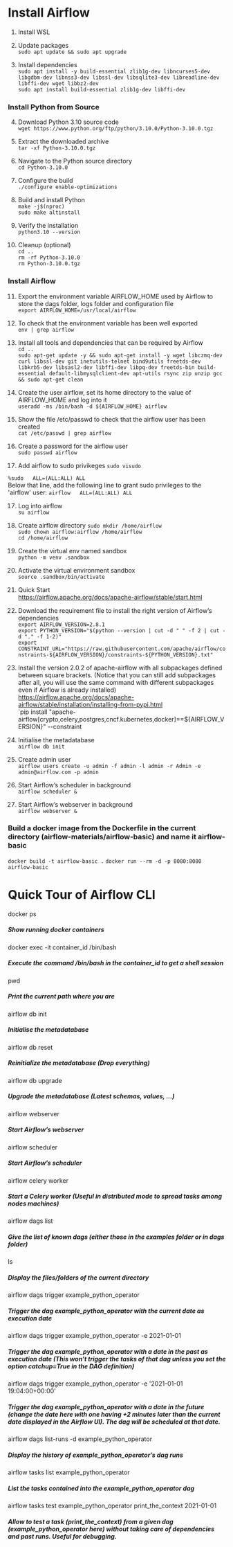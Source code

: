 # Install Airflow

1. Install WSL

2. Update packages <br>
`sudo apt update && sudo apt upgrade`

3. Install dependencies <br>
`sudo apt install -y build-essential zlib1g-dev libncurses5-dev libgdbm-dev libnss3-dev libssl-dev libsqlite3-dev libreadline-dev libffi-dev wget libbz2-dev` <br>
`sudo apt install build-essential zlib1g-dev libffi-dev` 

### Install Python from Source
4. Download Python 3.10 source code <br>
`wget https://www.python.org/ftp/python/3.10.0/Python-3.10.0.tgz` 
  
5. Extract the downloaded archive <br>
`tar -xf Python-3.10.0.tgz` <br>
   
6. Navigate to the Python source directory <br>
`cd Python-3.10.0` <br>
   
7. Configure the build <br>
`./configure enable-optimizations` <br>
   
8. Build and install Python <br>
`make -j$(nproc)` <br>
`sudo make altinstall` <br>
   
9. Verify the installation <br>
`python3.10 --version` <br>
   
10. Cleanup (optional) <br>
`cd .. ` <br>
`rm -rf Python-3.10.0` <br>
`rm Python-3.10.0.tgz` <br>
 
### Install Airflow
11. Export the environment variable AIRFLOW_HOME used by Airflow to store the dags folder, logs folder and configuration file <br>
`export AIRFLOW_HOME=/usr/local/airflow` <br>

12. To check that the environment variable has been well exported <br>
`env | grep airflow` <br>
 
13. Install all tools and dependencies that can be required by Airflow <br>
`cd ..` <br>
`sudo apt-get update -y &&
sudo apt-get install -y wget libczmq-dev curl libssl-dev git inetutils-telnet bind9utils freetds-dev libkrb5-dev libsasl2-dev libffi-dev libpq-dev freetds-bin build-essential default-libmysqlclient-dev apt-utils rsync zip unzip gcc && sudo apt-get clean`

14. Create the user airflow, set its home directory to the value of AIRFLOW_HOME and log into it <br>
`useradd -ms /bin/bash -d ${AIRFLOW_HOME} airflow` <br>
 
15. Show the file /etc/passwd to check that the airflow user has been created <br>
`cat /etc/passwd | grep airflow` <br>
 
16. Create a password for the airflow user <br>
`sudo passwd airflow` <br>

17. Add airflow to sudo privikeges
`sudo visudo`<br>

`%sudo   ALL=(ALL:ALL) ALL`<br>
Below that line, add the following line to grant sudo privileges to the 'airflow' user:
`airflow   ALL=(ALL:ALL) ALL`<br>
 
17. Log into airflow <br>
`su airflow` <br>

18. Create airflow directory
`sudo mkdir /home/airflow` <br>
`sudo chown airflow:airflow /home/airflow` <br>
`cd /home/airflow` <br>

19. Create the virtual env named sandbox  <br>
`python -m venv .sandbox` <br>
 
20. Activate the virtual environment sandbox <br>
`source .sandbox/bin/activate` <br>

21. Quick Start <br>
https://airflow.apache.org/docs/apache-airflow/stable/start.html <br>

22. Download the requirement file to install the right version of Airflow’s dependencies <br>
`export AIRFLOW_VERSION=2.8.1` <br>
`export PYTHON_VERSION="$(python --version | cut -d " " -f 2 | cut -d "." -f 1-2)"` <br>
`export CONSTRAINT_URL="https://raw.githubusercontent.com/apache/airflow/constraints-${AIRFLOW_VERSION}/constraints-${PYTHON_VERSION}.txt"` <br>
  
23. Install the version 2.0.2 of apache-airflow with all subpackages defined between square brackets. (Notice that you can still add subpackages after all, you will use the same command with different subpackages even if Airflow is already installed) <br>
https://airflow.apache.org/docs/apache-airflow/stable/installation/installing-from-pypi.html <br>
`pip install "apache-airflow[crypto,celery,postgres,cncf.kubernetes,docker]==${AIRFLOW_VERSION}" --constraint 
  
24. Initialise the metadatabase <br>
`airflow db init` <br>

25. Create admin user <br>
`airflow users create -u admin -f admin -l admin -r Admin -e admin@airflow.com -p admin` <br>

26. Start Airflow’s scheduler in background <br>
`airflow scheduler &` <br>

27. Start Airflow’s webserver in background <br>
`airflow webserver &` <br>


### Build a docker image from the Dockerfile in the current directory (airflow-materials/airflow-basic)  and name it airflow-basic <br>
`docker build -t airflow-basic .`
`docker run --rm -d -p 8080:8080 airflow-basic`


# Quick Tour of Airflow CLI

docker ps
#####  Show running docker containers


docker exec -it container_id /bin/bash
#####  Execute the command /bin/bash in the container_id to get a shell session


pwd
#####  Print the current path where you are


airflow db init
#####  Initialise the metadatabase


airflow db reset
#####  Reinitialize the metadatabase (Drop everything)


airflow db upgrade
#####  Upgrade the metadatabase (Latest schemas, values, ...)


airflow webserver
#####  Start Airflow’s webserver


airflow scheduler
#####  Start Airflow’s scheduler


airflow celery worker
#####  Start a Celery worker (Useful in distributed mode to spread tasks among nodes machines)


airflow dags list
#####  Give the list of known dags (either those in the examples folder or in dags folder)


ls
#####  Display the files/folders of the current directory 


airflow dags trigger example_python_operator
#####  Trigger the dag example_python_operator with the current date as execution date


airflow dags trigger example_python_operator -e 2021-01-01
#####  Trigger the dag example_python_operator with a date in the past as execution date (This won’t trigger the tasks of that dag unless you set the option catchup=True in the DAG definition)


airflow dags trigger example_python_operator -e '2021-01-01 19:04:00+00:00'
#####  Trigger the dag example_python_operator with a date in the future (change the date here with one having +2 minutes later than the current date displayed in the Airflow UI). The dag will be scheduled at that date.


airflow dags list-runs -d example_python_operator
#####  Display the history of example_python_operator’s dag runs


airflow tasks list example_python_operator
#####  List the tasks contained into the example_python_operator dag


airflow tasks test example_python_operator print_the_context 2021-01-01
#####  Allow to test a task (print_the_context) from a given dag (example_python_operator here) without taking care of dependencies and past runs. Useful for debugging.
